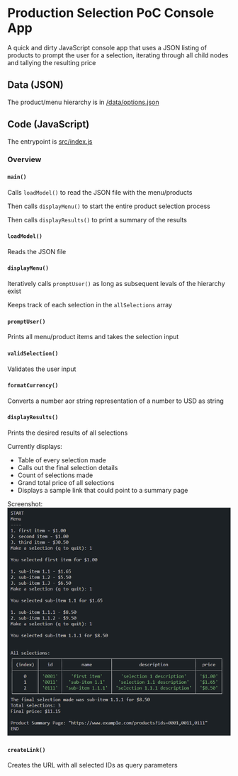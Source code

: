 # Production Selection PoC Console App

A quick and dirty JavaScript console app that uses a JSON listing of products to prompt the user for a selection, iterating through all child nodes and tallying the resulting price

## Data (JSON)

The product/menu hierarchy is in [/data/options.json](https://github.com/PhilomathJ/product-selector/blob/main/data/options.json)

## Code (JavaScript)

The entrypoint is [src/index.js](https://github.com/PhilomathJ/product-selector/blob/main/src/index.js)

### Overview

#### `main()`

Calls `loadModel()` to read the JSON file with the menu/products

Then calls `displayMenu()` to start the entire product selection process

Then calls `displayResults()` to print a summary of the results

#### `loadModel()`

Reads the JSON file

#### `displayMenu()`

Iteratively calls `promptUser()` as long as subsequent levals of the hierarchy exist

Keeps track of each selection in the `allSelections` array

#### `promptUser()`

Prints all menu/product items and takes the selection input

#### `validSelection()`

Validates the user input

#### `formatCurrency()`

Converts a number aor string representation of a number to USD as string

#### `displayResults()`

Prints the desired results of all selections

Currently displays:

- Table of every selection made
- Calls out the final selection details
- Count of selections made
- Grand total price of all selections
- Displays a sample link that could point to a summary page

Screenshot:
![output-screenshot][output-screenshot]

#### `createLink()`

Creates the URL with all selected IDs as query parameters

[output-screenshot]: https://github.com/PhilomathJ/product-selector/blob/main/resources/sample-output.png
